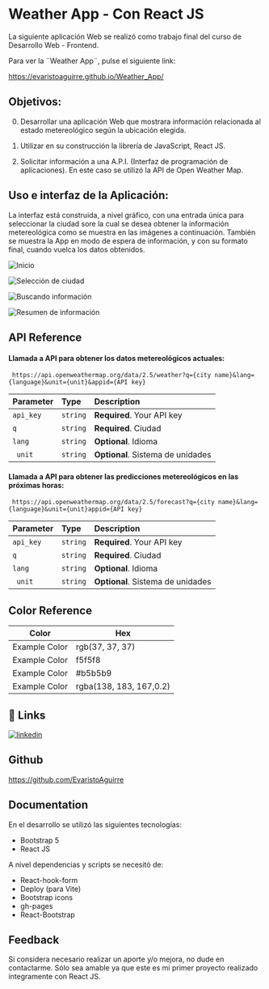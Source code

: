 
# Weather App - Con React JS

La siguiente aplicación Web se realizó como trabajo final del curso de Desarrollo Web - Frontend.

Para ver la ¨Weather App¨, pulse el siguiente link:

https://evaristoaguirre.github.io/Weather_App/

## Objetivos:

0) Desarrollar una aplicación Web que mostrara información relacionada al estado metereológico según la ubicación elegida.

1) Utilizar en su construcción la librería de JavaScript, React JS. 

2) Solicitar información a una A.P.I. (Interfaz de programación de aplicaciones). En este caso se utilizó la API de Open Weather Map. 
## Uso e interfaz de la Aplicación:

La interfaz está construida, a nivel gráfico, con una entrada única para seleccionar la ciudad sore la cual se desea obtener la información metereológica como se muestra en las imágenes a continuación. También se muestra la App en modo de espera de información, y con su formato final, cuando vuelca los datos obtenidos.

![Inicio](https://user-images.githubusercontent.com/114101006/207700185-24aa0026-c37b-4105-86ec-aded1953b915.png)

![Selección de ciudad](https://user-images.githubusercontent.com/114101006/207700310-9290fbdc-2e7a-41f9-9f34-347f79b14912.png)

![Buscando información](https://user-images.githubusercontent.com/114101006/207489005-bfd20175-e11e-4375-9e0e-17ae882d99d5.png)

![Resumen de información](https://user-images.githubusercontent.com/114101006/207700363-ab5f4362-4618-4fe9-9d0c-c1dcf36bfff8.png)


## API Reference

#### Llamada a API para obtener los datos metereológicos actuales:

```http
 https://api.openweathermap.org/data/2.5/weather?q={city name}&lang={language}&unit={unit}&appid={API key}
```

| Parameter | Type     | Description                |
| :-------- | :------- | :------------------------- |
| `api_key` | `string` | **Required**. Your API key |
| `q`      | `string` | **Required**. Ciudad|
| `lang`     | `string` | **Optional**. Idioma |
| ` unit`      | `string` | **Optional**. Sistema de unidades |

#### Llamada a API para obtener las predicciones metereológicos en las próximas horas:

```http
 https://api.openweathermap.org/data/2.5/forecast?q={city name}&lang={language}&unit={unit}appid={API key}
```

| Parameter | Type     | Description                |
| :-------- | :------- | :------------------------- |
| `api_key` | `string` | **Required**. Your API key |
| `q`      | `string` | **Required**. Ciudad|
| `lang`     | `string` | **Optional**. Idioma |
| ` unit`      | `string` | **Optional**. Sistema de unidades |


## Color Reference

| Color             | Hex                                                                |
| ----------------- | ------------------------------------------------------------------ |
| Example Color | rgb(37, 37, 37)|
| Example Color | f5f5f8
| Example Color | #b5b5b9|
| Example Color | rgba(138, 183, 167,0.2)



## 🔗 Links
[![linkedin](https://img.shields.io/badge/linkedin-0A66C2?style=for-the-badge&logo=linkedin&logoColor=white)](https://www.linkedin.com/in/evaristo-aguirre/)



## Github
https://github.com/EvaristoAguirre



## Documentation

En el desarrollo se utilizó las siguientes tecnologías:

- Bootstrap 5
- React JS

A nivel dependencias y scripts se necesitó de:

- React-hook-form
- Deploy (para Vite)
- Bootstrap icons
- gh-pages
- React-Bootstrap


## Feedback

Si considera necesario realizar un aporte y/o mejora, no dude en contactarme. Sólo sea amable ya que este es mi primer proyecto realizado íntegramente con React JS.
